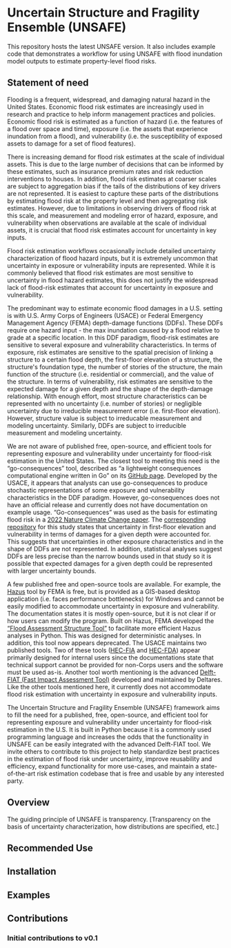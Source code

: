 # Uncertain Structure and Fragility Ensemble (UNSAFE)
This repository hosts the latest UNSAFE version. It also includes example code that demonstrates a workflow for using UNSAFE with flood inundation model outputs to estimate property-level flood risks.

## Statement of need
Flooding is a frequent, widespread, and damaging natural hazard in the United States. Economic flood risk estimates are increasingly used in research and practice to help inform management practices and policies. Economic flood risk is estimated as a function of hazard (i.e. the features of a flood over space and time), exposure (i.e. the assets that experience inundation from a flood), and vulnerability (i.e. the susceptibility of exposed assets to damage for a set of flood features). 

There is increasing demand for flood risk estimates at the scale of individual assets. This is due to the large number of decisions that can be informed by these estimates, such as insurance premium rates and risk reduction interventions to houses. In addition, flood risk estimates at coarser scales are subject to aggregation bias if the tails of the distributions of key drivers are not represented. It is easiest to capture these parts of the distributions by estimating flood risk at the property level and then aggregating risk estimates. However, due to limitations in observing drivers of flood risk at this scale, and measurement and modeling error of hazard, exposure, and vulnerability when observations are available at the scale of individual assets, it is crucial that flood risk estimates account for uncertainty in key inputs. 

Flood risk estimation workflows occasionally include detailed uncertainty characterization of flood hazard inputs, but it is extremely uncommon that uncertainty in exposure or vulnerability inputs are represented. While it is commonly believed that flood risk estimates are most sensitive to uncertainty in flood hazard estimates, this does not justify the widespread lack of flood-risk estimates that account for uncertainty in exposure and vulnerability. 

The predominant way to estimate economic flood damages in a U.S. setting is with U.S. Army Corps of Engineers (USACE) or Federal Emergency Management Agency (FEMA) depth-damage functions (DDFs). These DDFs require one hazard input - the max inundation caused by a flood relative to grade at a specific location.  In this DDF paradigm,  flood-risk estimates are sensitive to several exposure and vulnerability characteristics. In terms of exposure, risk estimates are sensitive to the spatial precision of linking a structure to a certain flood depth, the first-floor elevation of a structure, the structure's foundation type, the number of stories of the structure, the main function of the structure (i.e. residential or commercial), and the value of the structure. In terms of vulnerability, risk estimates are sensitive to the expected damage for a given depth and the shape of the depth-damage relationship. With enough effort, most structure characteristics can be represented with no uncertainty (i.e. number of stories) or negligible uncertainty due to irreducible measurement error (i.e. first-floor elevation). However, structure value is subject to irreducable measurement and modeling uncertainty. Similarly, DDFs are subject to irreducible measurement and modeling uncertainty. 

We are not aware of published free, open-source, and efficient tools for representing exposure and vulnerability under uncertainty for flood-risk estimation in the United States. The closest tool to meeting this need is the “go-consequences” tool, described as “a lightweight consequences computational engine written in Go” on its [GitHub page](https://github.com/USACE/go-consequences). Developed by the USACE, it appears that analysts can use go-consequences to produce stochastic representations of some exposure and vulnerability characteristics in the DDF paradigm. However, go-consequences does not have an official release and currently does not have documentation on example usage. “Go-consequences” was used as the basis for estimating flood risk in a [2022 Nature Climate Change paper](https://doi.org/10.1038/s41558-021-01265-6). The [corresponding repository](https://github.com/HenryGeorgist/go-fathom) for this study states that uncertainty in first-floor elevation and vulnerability in terms of damages for a given depth were accounted for. This suggests that uncertainties in other exposure characteristics and in the shape of DDFs are not represented. In addition, statistical analyses suggest DDFs are less precise than the narrow bounds used in that study so it is possible that expected damages for a given depth could be represented with larger uncertainty bounds. 

A few published free and open-source tools are available. For example, the [Hazus](https://www.fema.gov/flood-maps/products-tools/hazus) tool by FEMA is free, but is provided as a GIS-based desktop application (i.e. faces performance bottlenecks) for Windows and cannot be easily modified to accommodate uncertainty in exposure and vulnerability. The documentation states it is mostly open-source, but it is not clear if or how users can modify the program. Built on Hazus, FEMA developed the [“Flood Assessment Structure Tool”](https://github.com/nhrap-hazus/FAST?tab=readme-ov-file) to facilitate more efficient Hazus analyses in Python. This was designed for deterministic analyses. In addition, this tool now appears deprecated. The USACE maintains two published tools. Two of these tools ([HEC-FIA](https://www.hec.usace.army.mil/confluence/fiadocs/fiaum/latest) and [HEC-FDA](https://www.hec.usace.army.mil/software/hec-fda/documentation/CPD-72_V1.4.1.pdf)) appear primarily designed for internal users since the documentations state that technical support cannot be provided for non-Corps users and the software must be used as-is. Another tool worth mentioning is the advanced [Delft-FIAT (Fast Impact Assessment Tool)](https://deltares.github.io/Delft-FIAT/stable/) developed and maintained by Deltares. Like the other tools mentioned here, it currently does not accommodate flood risk estimation with uncertainty in exposure and vulnerability inputs. 

The Uncertain Structure and Fragility Ensemble (UNSAFE) framework aims to fill the need for a published, free, open-source, and efficient tool for representing exposure and vulnerability under uncertainty for flood-risk estimation in the U.S. It is built in Python because it is a commonly used programming language and increases the odds that the functionality in UNSAFE can be easily integrated with the advanced Delft-FIAT tool. We invite others to contribute to this project to help standardize best practices in the estimation of flood risk under uncertainty, improve reusability and efficiency, expand functionality for more use-cases, and maintain a state-of-the-art risk estimation codebase that is free and usable by any interested party. 

## Overview
The guiding principle of UNSAFE is transparency. [Transparency on the basis of uncertainty characterization, how distributions are specified, etc.]

## Recommended Use

## Installation

## Examples

## Contributions

### Initial contributions to v0.1
